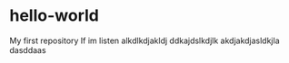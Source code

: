 # hello-world
My first repository
If im listen alkdlkdjakldj  ddkajdslkdjlk  akdjakdjasldkjla
dasddaas
